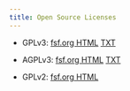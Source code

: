 ```yaml
---
title: Open Source Licenses
---
```


- GPLv3: [fsf.org HTML](https://www.gnu.org/licenses/gpl-3.0.en.html) [TXT](https://www.gnu.org/licenses/gpl-3.0.txt)

- AGPLv3: [fsf.org HTML](https://www.gnu.org/licenses/agpl-3.0.en.html) [TXT](https://www.gnu.org/licenses/agpl-3.0.txt)

- GPLv2: [fsf.org HTML](https://www.gnu.org/licenses/old-licenses/gpl-2.0.en.html)
